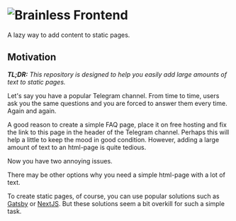 # ![Brainless Frontend](https://user-images.githubusercontent.com/3176886/176266652-3f3617a9-fbe7-4839-b3b1-b919d831f2d0.png)
A lazy way to add content to static pages.

## Motivation
_**TL;DR:** This repository is designed to help you easily add large amounts of text to static pages._

Let's say you have a popular Telegram channel. From time to time, users ask you the same questions and you are forced to answer them every time. Again and again.

A good reason to create a simple FAQ page, place it on free hosting and fix the link to this page in the header of the Telegram channel. Perhaps this will help a little to keep the mood in good condition.
However, adding a large amount of text to an html-page is quite tedious.

Now you have two annoying issues.

There may be other options why you need a simple html-page with a lot of text.

To create static pages, of course, you can use popular solutions such as [Gatsby](https://www.gatsbyjs.com/) or [NextJS](https://nextjs.org/). But these solutions seem a bit overkill for such a simple task.
